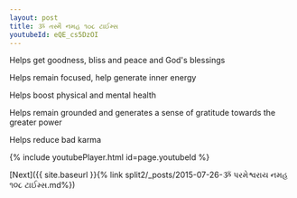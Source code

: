 ```yaml
---
layout: post
title: ૐ તસ્મૈ નમહ ૧૦૮ ટાઈમ્સ
youtubeId: eQE_cs5DzOI
---
```

 
 
Helps get goodness, bliss and peace and God's blessings
 
Helps remain focused, help generate inner energy 
 
Helps boost physical and mental health 
 
Helps remain grounded and generates a sense of gratitude towards the greater power 
 
Helps reduce bad karma
 
 
 
 


{% include youtubePlayer.html id=page.youtubeId %}
 
[Next]({{ site.baseurl }}{% link  split2/_posts/2015-07-26-ૐ પરમેશ્વરાય નમહ ૧૦૮ ટાઈમ્સ.md%})
 

